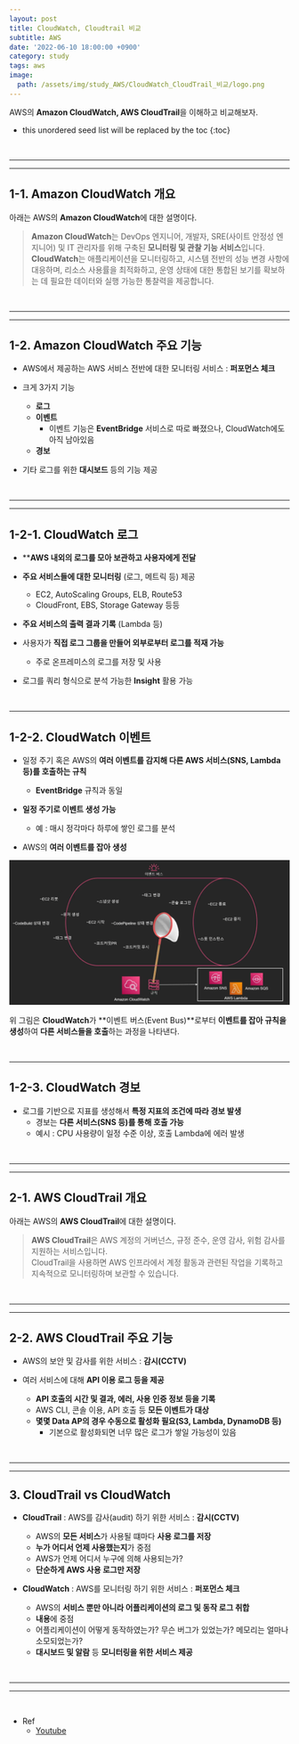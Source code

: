 ```yaml
---
layout: post
title: CloudWatch, Cloudtrail 비교
subtitle: AWS
date: '2022-06-10 18:00:00 +0900'
category: study
tags: aws
image:
  path: /assets/img/study_AWS/CloudWatch_CloudTrail_비교/logo.png
---
```


AWS의 **Amazon CloudWatch, AWS CloudTrail**을 이해하고 비교해보자.

<!--more-->

* this unordered seed list will be replaced by the toc
{:toc}

<br>
<hr/>
<hr/>

## 1-1. Amazon CloudWatch 개요

아래는 AWS의 **Amazon CloudWatch**에 대한 설명이다.

> **Amazon CloudWatch**는 DevOps 엔지니어, 개발자, SRE(사이트 안정성 엔지니어) 및 IT 관리자를 위해 구축된 **모니터링 및 관찰 기능 서비스**입니다.<br>
> **CloudWatch**는 애플리케이션을 모니터링하고, 시스템 전반의 성능 변경 사항에 대응하며, 리소스 사용률을 최적화하고, 운영 상태에 대한 통합된 보기를 확보하는 데 필요한 데이터와 실행 가능한 통찰력을 제공합니다.

<br>
<hr/>
<hr/>

## 1-2. Amazon CloudWatch 주요 기능

* AWS에서 제공하는 AWS 서비스 전반에 대한 모니터링 서비스 : **퍼포먼스 체크**

* 크게 3가지 기능
  + **로그**
  + **이벤트**
    - 이벤트 기능은 **EventBridge** 서비스로 따로 빠졌으나, CloudWatch에도 아직 남아있음
  + **경보**

* 기타 로그를 위한 **대시보드** 등의 기능 제공

<br>
<hr/>
<hr/>

## 1-2-1. CloudWatch 로그

* ****AWS 내외의 로그를 모아 보관하고 사용자에게 전달**

* **주요 서비스들에 대한 모니터링** (로그, 메트릭 등) 제공
  + EC2, AutoScaling Groups, ELB, Route53
  + CloudFront, EBS, Storage Gateway 등등

* **주요 서비스의 출력 결과 기록** (Lambda 등)

* 사용자가 **직접 로그 그룹을 만들어 외부로부터 로그를 적재 가능**
  + 주로 온프레미스의 로그를 저장 및 사용

* 로그를 쿼리 형식으로 분석 가능한 **Insight** 활용 가능

<br>
<hr/>

## 1-2-2. CloudWatch 이벤트

* 일정 주기 혹은 AWS의 **여러 이벤트를 감지해 다른 AWS 서비스(SNS, Lambda 등)를 호출하는 규칙**
  + **EventBridge** 규칙과 동일

* **일정 주기로 이벤트 생성 가능**
  + 예 : 매시 정각마다 하루에 쌓인 로그를 분석

* AWS의 **여러 이벤트를 잡아 생성**

![CloudWatch_eventbus](/assets/img/study_AWS/CloudWatch_CloudTrail_비교/CloudWatch_eventbus.png)

위 그림은 **CloudWatch**가 **이벤트 버스(Event Bus)**로부터 **이벤트를 잡아 규칙을 생성**하여 **다른 서비스들을 호출**하는 과정을 나타낸다.

<br>
<hr/>

## 1-2-3. CloudWatch 경보

* 로그를 기반으로 지표를 생성해서 **특정 지표의 조건에 따라 경보 발생**
  + 경보는 **다른 서비스(SNS 등)를 통해 호출 가능**
  + 예시 : CPU 사용량이 일정 수준 이상, 호출 Lambda에 에러 발생


<br>
<hr/>
<hr/>

## 2-1. AWS CloudTrail 개요

아래는 AWS의 **AWS CloudTrail**에 대한 설명이다.

> **AWS CloudTrail**은 AWS 계정의 거버넌스, 규정 준수, 운영 감사, 위험 감사를 지원하는 서비스입니다.<br>
> CloudTrail을 사용하면 AWS 인프라에서 계정 활동과 관련된 작업을 기록하고 지속적으로 모니터링하며 보관할 수 있습니다.

<br>
<hr/>
<hr/>

## 2-2. AWS CloudTrail 주요 기능

* AWS의 보안 및 감사를 위한 서비스 : **감시(CCTV)**

* 여러 서비스에 대해 **API 이용 로그 등을 제공**
  + **API 호출의 시간 및 결과, 에러, 사용 인증 정보 등을 기록**
  + AWS CLI, 콘솔 이용, API 호출 등 **모든 이벤트가 대상**
  + **몇몇 Data AP의 경우 수동으로 활성화 필요(S3, Lambda, DynamoDB 등)**
    - 기본으로 활성화되면 너무 많은 로그가 쌓일 가능성이 있음

<br>
<hr/>
<hr/>

## 3. CloudTrail vs CloudWatch

* **CloudTrail** : AWS를 감사(audit) 하기 위한 서비스 : **감시(CCTV)**
  + AWS의 **모든 서비스**가 사용될 떄마다 **사용 로그를 저장**
  + **누가 어디서 언제 사용했는지**가 중점
  + AWS가 언제 어디서 누구에 의해 사용되는가?
  + **단순하게 AWS 사용 로그만 저장**

* **CloudWatch** : AWS를 모니터링 하기 위한 서비스 : **퍼포먼스 체크**
  + AWS의 **서비스 뿐만 아니라 어플리케이션의 로그 및 동작 로그 취합**
  + **내용**에 중점
  + 어플리케이션이 어떻게 동작하였는가? 무슨 버그가 있었는가? 메모리는 얼마나 소모되었는가?
  + **대시보드 및 알람** 등 **모니터링을 위한 서비스 제공**

<br>
<hr/>
<hr/>
<br>

* Ref
  - [Youtube](https://youtu.be/h6KDij0TCEw)